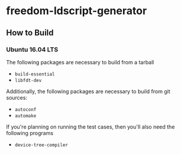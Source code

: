 # freedom-ldscript-generator

## How to Build

### Ubuntu 16.04 LTS

The following packages are necessary to build from a tarball

* `build-essential`
* `libfdt-dev`

Additionally, the following packages are necessary to build from git
sources:

* `autoconf`
* `automake`

If you're planning on running the test cases, then you'll also need the
following programs

* `device-tree-compiler`
